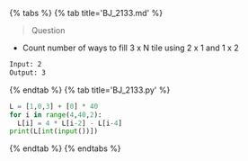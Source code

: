 {% tabs %}
{% tab title='BJ_2133.md' %}

> Question

* Count number of ways to fill 3 x N tile using 2 x 1 and 1 x 2

```txt
Input: 2
Output: 3
```

{% endtab %}
{% tab title='BJ_2133.py' %}

```py
L = [1,0,3] + [0] * 40
for i in range(4,40,2):
  L[i] = 4 * L[i-2] - L[i-4]
print(L[int(input())])
```

{% endtab %}
{% endtabs %}
